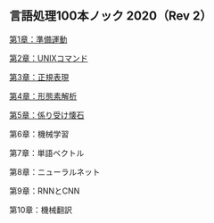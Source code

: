 ## 言語処理100本ノック 2020（Rev 2）

[第1章：準備運動](https://github.com/haru1290/nlp100/blob/main/notebooks/chapter01.ipynb)

[第2章：UNIXコマンド](https://github.com/haru1290/nlp100/blob/main/notebooks/chapter02.ipynb)

[第3章：正規表現](https://github.com/haru1290/nlp100/blob/main/notebooks/chapter03.ipynb)

[第4章：形態素解析](https://github.com/haru1290/nlp100/blob/main/notebooks/chapter04.ipynb)

[第5章：係り受け懐石](https://github.com/haru1290/nlp100/blob/main/notebooks/chapter05.ipynb)

第6章：機械学習

第7章：単語ベクトル

第8章：ニューラルネット

第9章：RNNとCNN

第10章：機械翻訳
